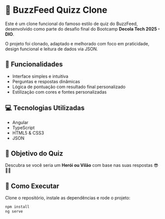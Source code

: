 # 🧠 BuzzFeed Quizz Clone

Este é um clone funcional do famoso estilo de quiz do BuzzFeed, desenvolvido como parte do desafio final do Bootcamp **Decola Tech 2025 - DIO**.

O projeto foi clonado, adaptado e melhorado com foco em praticidade, design funcional e leitura de dados via JSON.

## 🚀 Funcionalidades

- Interface simples e intuitiva
- Perguntas e respostas dinâmicas
- Lógica de pontuação com resultado final personalizado
- Estilização com cores e fontes personalizadas

## 💻 Tecnologias Utilizadas

- Angular
- TypeScript
- HTML5 & CSS3
- JSON

## 📌 Objetivo do Quiz

Descubra se você seria um **Herói ou Vilão** com base nas suas respostas 😎🦸🦹

## 📁 Como Executar

Clone o repositório, instale as dependências e rode o projeto:

```bash
npm install
ng serve
